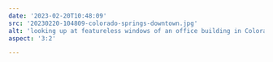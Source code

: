 ```yaml
---
date: '2023-02-20T10:48:09'
src: '20230220-104809-colorado-springs-downtown.jpg'
alt: 'looking up at featureless windows of an office building in Colorado Springs'
aspect: '3:2'

---
```

